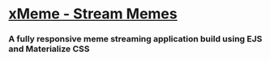 # [xMeme - Stream Memes](https://xmeme-prabhu.herokuapp.com/)
### A fully responsive meme streaming application build using EJS and Materialize CSS
